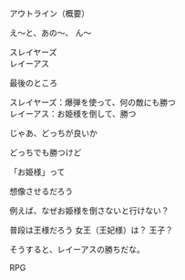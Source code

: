 アウトライン（概要）

え〜と、あの〜、
ん〜

スレイヤーズ<br/>
レイーアス

最後のところ

スレイヤーズ：爆弾を使って、何の敵にも勝つ<br/>
レイーアス：お姫様を倒して、勝つ

じゃあ、どっちが良いか

どっちでも勝つけど

「お姫様」って

想像させるだろう

例えば、なぜお姫様を倒さないと行けない？

普段は王様だろう
女王（王妃様）は？
王子？

そうすると、レイーアスの勝ちだな。

RPG
